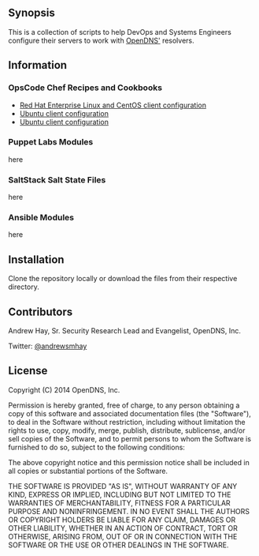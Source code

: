 ## Synopsis

This is a collection of scripts to help DevOps and Systems Engineers configure their servers to work with [OpenDNS'](http://www.opendns.com) resolvers.

## Information
### OpsCode Chef Recipes and Cookbooks
* [Red Hat Enterprise Linux and CentOS client configuration](chef/opendns_rh_centos)
* [Ubuntu client configuration](chef/opendns_ubuntu)
* [Ubuntu client configuration](chef/opendns_windows)
### Puppet Labs Modules
here
### SaltStack Salt State Files
here
### Ansible Modules
here

## Installation

Clone the repository locally or download the files from their respective directory.

## Contributors

Andrew Hay, Sr. Security Research Lead and Evangelist, OpenDNS, Inc.

Twitter: [@andrewsmhay](http://twitter.com/andrewsmhay)

## License

Copyright (C) 2014 OpenDNS, Inc.

Permission is hereby granted, free of charge, to any person obtaining a copy of this software and associated documentation files (the "Software"), to deal in the Software without restriction, including without limitation the rights to use, copy, modify, merge, publish, distribute, sublicense, and/or sell copies of the Software, and to permit persons to whom the Software is furnished to do so, subject to the following conditions:

The above copyright notice and this permission notice shall be included in all copies or substantial portions of the Software.

THE SOFTWARE IS PROVIDED "AS IS", WITHOUT WARRANTY OF ANY KIND, EXPRESS OR IMPLIED, INCLUDING BUT NOT LIMITED TO THE WARRANTIES OF MERCHANTABILITY, FITNESS FOR A PARTICULAR PURPOSE AND NONINFRINGEMENT. IN NO EVENT SHALL THE AUTHORS OR COPYRIGHT HOLDERS BE LIABLE FOR ANY CLAIM, DAMAGES OR OTHER LIABILITY, WHETHER IN AN ACTION OF CONTRACT, TORT OR OTHERWISE, ARISING FROM, OUT OF OR IN CONNECTION WITH THE SOFTWARE OR THE USE OR OTHER DEALINGS IN THE SOFTWARE.